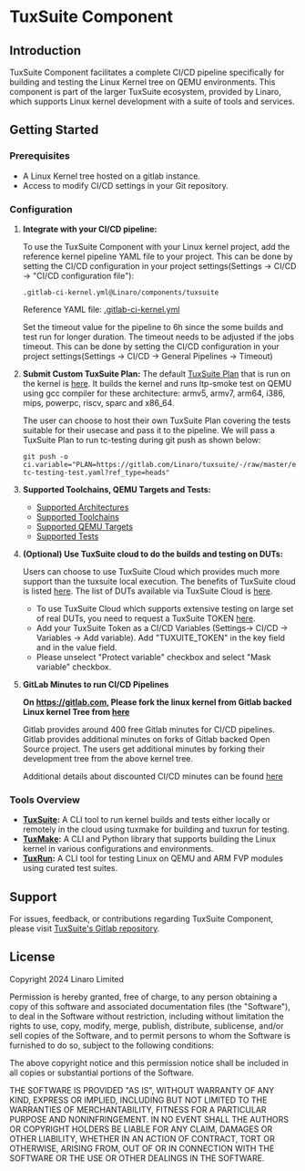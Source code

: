 
# TuxSuite Component

## Introduction

TuxSuite Component facilitates a complete CI/CD pipeline specifically for building and testing the Linux Kernel tree on QEMU environments. This component is part of the larger TuxSuite ecosystem, provided by Linaro, which supports Linux kernel development with a suite of tools and services.

## Getting Started

### Prerequisites

- A Linux Kernel tree hosted on a gitlab instance.
- Access to modify CI/CD settings in your Git repository.

### Configuration

1. **Integrate with your CI/CD pipeline:**

   To use the TuxSuite Component with your Linux kernel project, add the reference kernel pipeline YAML file to your project. This can be done by setting the CI/CD configuration in your project settings(Settings -> CI/CD -> "CI/CD configuration file"):

   ```plaintext
   .gitlab-ci-kernel.yml@Linaro/components/tuxsuite
   ```

   Reference YAML file: [.gitlab-ci-kernel.yml](https://gitlab.com/Linaro/components/tuxsuite/-/raw/test/.gitlab-ci-kernel.yml?ref_type=heads)

   Set the timeout value for the pipeline to 6h since the some builds and test run for longer duration. The timeout needs to be adjusted if the jobs timeout. This can be done by setting the CI/CD configuration in your project settings(Settings -> CI/CD -> General Pipelines -> Timeout)

2. **Submit Custom TuxSuite Plan:**
   The default [TuxSuite Plan](https://docs.tuxsuite.com/plan/kernel/) that is run on the kernel is [here](https://gitlab.com/Linaro/components/tuxsuite/-/blob/test/templates/boot/plan.yml?ref_type=heads). It builds the kernel and runs ltp-smoke test on QEMU using gcc compiler for these architecture: armv5, armv7, arm64, i386, mips, powerpc, riscv, sparc and x86_64.

   The user can choose to host their own TuxSuite Plan covering the tests suitable for their usecase and pass it to the pipeline. We will pass a TuxSuite Plan to run tc-testing during git push as shown below:

   ```plaintext
   git push -o ci.variable="PLAN=https://gitlab.com/Linaro/tuxsuite/-/raw/master/examples/kselftest-tc-testing-test.yaml?ref_type=heads"
   ```

3. **Supported Toolchains, QEMU Targets and Tests:**

   - [Supported Architectures](https://tuxmake.org/architectures/)
   - [Supported Toolchains](https://tuxmake.org/toolchains/)
   - [Supported QEMU Targets](https://tuxrun.org/devices/#qemu-devices)
   - [Supported Tests](https://tuxrun.org/tests/#qemu-devices)


4. **(Optional) Use TuxSuite cloud to do the builds and testing on DUTs:**

   Users can choose to use TuxSuite Cloud which provides much more support than the tuxsuite local execution. The benefits of TuxSuite cloud is listed [here](https://learn.tuxsuite.com/features/). The list of DUTs available via TuxSuite Cloud is [here](https://docs.tuxsuite.com/tuxtest/real-hardware-testing/#supported-real-hardwares).

   - To use TuxSuite Cloud which supports extensive testing on large set of real DUTs, you need to request a TuxSuite TOKEN [here](https://docs.google.com/forms/d/e/1FAIpQLSdbYpVhYphuqD25nkZzx8vYlkLGib63Q9vADBd9-10iUNkHjQ/viewform).
   - Add your TuxSuite Token as a CI/CD Variables (Settings-> CI/CD -> Variables -> Add variable). Add "TUXUITE_TOKEN" in the key field and <Generated TOKEN> in the value field.
   - Please unselect "Protect variable" checkbox and select "Mask variable" checkbox.

5. **GitLab Minutes to run CI/CD Pipelines**

   **On https://gitlab.com, Please fork the linux kernel from Gitlab backed Linux kernel Tree from [here](https://gitlab.com/linux-kernel/linux)**

   Gitlab provides around 400 free Gitlab minutes for CI/CD pipelines. Gitlab provides additional minutes on forks of Gitlab backed Open Source project. The users get additional minutes by forking their development tree from the above kernel tree.

   Additional details about discounted CI/CD minutes can be found [here](https://docs.gitlab.com/ee/ci/pipelines/cicd_minutes.html#cost-factor)


### Tools Overview

- **[TuxSuite](https://docs.tuxsuite.com):** A CLI tool to run kernel builds and tests either locally or remotely in the cloud using tuxmake for building and tuxrun for testing.
- **[TuxMake](https://tuxmake.org):** A CLI and Python library that supports building the Linux kernel in various configurations and environments.
- **[TuxRun](https://tuxrun.org):** A CLI tool for testing Linux on QEMU and ARM FVP modules using curated test suites.

## Support

For issues, feedback, or contributions regarding TuxSuite Component, please visit [TuxSuite's Gitlab repository](https://gitlab.com/Linaro/tuxsuite).

## License

Copyright 2024 Linaro Limited

Permission is hereby granted, free of charge, to any person obtaining a copy of
this software and associated documentation files (the "Software"), to deal in
the Software without restriction, including without limitation the rights to
use, copy, modify, merge, publish, distribute, sublicense, and/or sell copies
of the Software, and to permit persons to whom the Software is furnished to do
so, subject to the following conditions:

The above copyright notice and this permission notice shall be included in all
copies or substantial portions of the Software.

THE SOFTWARE IS PROVIDED "AS IS", WITHOUT WARRANTY OF ANY KIND, EXPRESS OR
IMPLIED, INCLUDING BUT NOT LIMITED TO THE WARRANTIES OF MERCHANTABILITY,
FITNESS FOR A PARTICULAR PURPOSE AND NONINFRINGEMENT. IN NO EVENT SHALL THE
AUTHORS OR COPYRIGHT HOLDERS BE LIABLE FOR ANY CLAIM, DAMAGES OR OTHER
LIABILITY, WHETHER IN AN ACTION OF CONTRACT, TORT OR OTHERWISE, ARISING FROM,
OUT OF OR IN CONNECTION WITH THE SOFTWARE OR THE USE OR OTHER DEALINGS IN THE
SOFTWARE.
